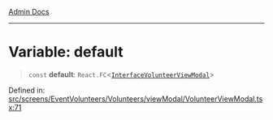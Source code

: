 [Admin Docs](/)

***

# Variable: default

> `const` **default**: `React.FC`\<[`InterfaceVolunteerViewModal`](../interfaces/InterfaceVolunteerViewModal.md)\>

Defined in: [src/screens/EventVolunteers/Volunteers/viewModal/VolunteerViewModal.tsx:71](https://github.com/PalisadoesFoundation/talawa-admin/blob/main/src/screens/EventVolunteers/Volunteers/viewModal/VolunteerViewModal.tsx#L71)
